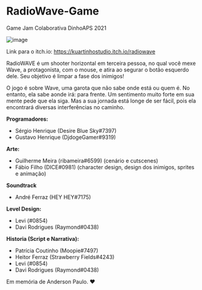 # RadioWave-Game
Game Jam Colaborativa DinhoAPS 2021

![image](https://user-images.githubusercontent.com/69666481/144176986-e570a7d3-ad1a-4711-bc09-ee546ce258b8.png)

Link para o itch.io: https://kuartinhostudio.itch.io/radiowave

RadioWAVE é um shooter horizontal em terceira pessoa, no qual você mexe Wave, a protagonista, com o mouse, e atira ao segurar o botão esquerdo dele. Seu objetivo é limpar a fase dos inimigos! 

O jogo é sobre Wave, uma garota que não sabe onde está ou quem é. No entanto, ela sabe aonde irá: para frente. Um sentimento muito forte em sua mente pede que ela siga. Mas a sua jornada está longe de ser fácil, pois ela encontrará diversas interferências no caminho.

**Programadores:**

* Sérgio Henrique (Desire Blue Sky#7397)
* Gustavo Henrique (DjdogeGamer#9319)

**Arte:**
* Guilherme Meira (ribameira#6599) (cenário e cutscenes)
* Fábio Filho (DICE#0981) (character design, design dos inimigos, sprites e animação)

**Soundtrack**

* André Ferraz (HEY HEY#7175)

**Level Design:**

* Levi (#0854)
* Davi Rodrigues (Raymond#0438)

**Historia (Script e Narrativa):**

* Patrícia Coutinho (Moopie#7497)
* Heitor Ferraz (Strawberry Fields#4243)
* Levi (#0854)
* Davi Rodrigues (Raymond#0438)

Em memória de Anderson Paulo. ❤
